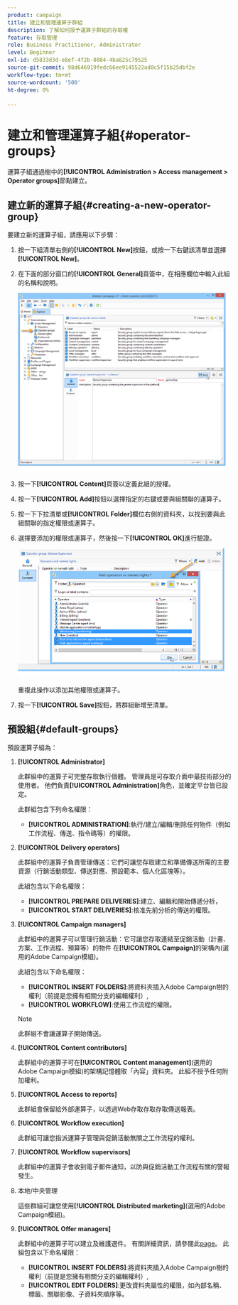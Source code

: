 ```yaml
---
product: campaign
title: 建立和管理運算子群組
description: 了解如何授予運算子群組的存取權
feature: 存取管理
role: Business Practitioner, Administrator
level: Beginner
exl-id: d5833d3d-e8ef-4f2b-8084-4ba825c79525
source-git-commit: 98d646919fedc66ee9145522ad0c5f15b25dbf2e
workflow-type: tm+mt
source-wordcount: '500'
ht-degree: 0%

---
```


# 建立和管理運算子組{#operator-groups}

運算子組通過樹中的&#x200B;**[!UICONTROL Administration > Access management > Operator groups]**&#x200B;節點建立。

## 建立新的運算子組{#creating-a-new-operator-group}

要建立新的運算子組，請應用以下步驟：

1. 按一下組清單右側的&#x200B;**[!UICONTROL New]**&#x200B;按鈕，或按一下右鍵該清單並選擇&#x200B;**[!UICONTROL New]**。
1. 在下面的部分窗口的&#x200B;**[!UICONTROL General]**&#x200B;頁簽中，在相應欄位中輸入此組的名稱和說明。

   ![](assets/s_ncs_user_create_operator_gp.png)

1. 按一下&#x200B;**[!UICONTROL Content]**&#x200B;頁簽以定義此組的授權。
1. 按一下&#x200B;**[!UICONTROL Add]**&#x200B;按鈕以選擇指定的右鍵或要與組關聯的運算子。
1. 按一下下拉清單或&#x200B;**[!UICONTROL Folder]**&#x200B;欄位右側的資料夾，以找到要與此組關聯的指定權限或運算子。
1. 選擇要添加的權限或運算子，然後按一下&#x200B;**[!UICONTROL OK]**&#x200B;進行驗證。

   ![](assets/s_ncs_user_create_operator_gp03.png)

   重複此操作以添加其他權限或運算子。

1. 按一下&#x200B;**[!UICONTROL Save]**&#x200B;按鈕，將群組新增至清單。

## 預設組{#default-groups}

預設運算子組為：

1. **[!UICONTROL Administrator]**

   此群組中的運算子可完整存取執行個體。 管理員是可存取介面中最技術部分的使用者。 他們負責&#x200B;**[!UICONTROL Administration]**&#x200B;角色，並確定平台皆已設定。

   此群組包含下列命名權限：

   * **[!UICONTROL ADMINISTRATION]**:執行/建立/編輯/刪除任何物件（例如工作流程、傳送、指令碼等）的權限。

1. **[!UICONTROL Delivery operators]**

   此群組中的運算子負責管理傳送：它們可讓您存取建立和準備傳送所需的主要資源（行銷活動類型、傳送對應、預設範本、個人化區塊等）。

   此組包含以下命名權限：

   * **[!UICONTROL PREPARE DELIVERIES]**:建立、編輯和開始傳遞分析，
   * **[!UICONTROL START DELIVERIES]**:核准先前分析的傳送的權限。

1. **[!UICONTROL Campaign managers]**

   此群組中的運算子可以管理行銷活動：它可讓您存取連結至促銷活動（計畫、方案、工作流程、預算等）的物件 在&#x200B;**[!UICONTROL Campaign]**&#x200B;的架構內(選用的Adobe Campaign模組)。

   此組包含以下命名權限：

   * **[!UICONTROL INSERT FOLDERS]**:將資料夾插入Adobe Campaign樹的權利（前提是您擁有相關分支的編輯權利）,
   * **[!UICONTROL WORKFLOW]**:使用工作流程的權限。
   >[!NOTE]
   >
   >此群組不會讓運算子開始傳送。

1. **[!UICONTROL Content contributors]**

   此群組中的運算子可在&#x200B;**[!UICONTROL Content management]**(選用的Adobe Campaign模組)的架構記憶體取「內容」資料夾。 此組不授予任何附加權利。

1. **[!UICONTROL Access to reports]**

   此群組會保留給外部運算子，以透過Web存取存取存取傳送報表。

1. **[!UICONTROL Workflow execution]**

   此群組可讓您指派運算子管理與促銷活動無關之工作流程的權利。

1. **[!UICONTROL Workflow supervisors]**

   此群組中的運算子會收到電子郵件通知，以防與促銷活動工作流程有關的警報發生。

1. 本地/中央管理

   這些群組可讓您使用&#x200B;**[!UICONTROL Distributed marketing]**(選用的Adobe Campaign模組)。

1. **[!UICONTROL Offer managers]**

   此群組中的運算子可以建立及維護選件。 有關詳細資訊，請參閱此[page](../../interaction/using/operator-profiles.md)。
此組包含以下命名權限：

   * **[!UICONTROL INSERT FOLDERS]**:將資料夾插入Adobe Campaign樹的權利（前提是您擁有相關分支的編輯權利）,
   * **[!UICONTROL EDIT FOLDERS]**:更改資料夾屬性的權限，如內部名稱、標籤、關聯影像、子資料夾順序等。
